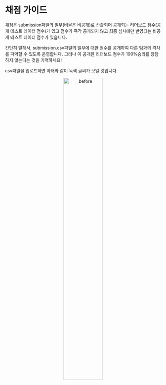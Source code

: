 # 채점 가이드

채점은 submission파일의 일부(비율은 비공개)로 산출되어 공개되는 리더보드 점수(공개 테스트 데이터 점수)가 있고
점수가 즉각 공개되지 않고 최종 심사에만 반영되는 비공개 테스트 데이터 점수가 있습니다. 

간단히 말해서, submission.csv파일의 일부에 대한 점수를 공개하여 다른 팀과의
격차를 파악할 수 있도록 운영합니다. 그러나 이 공개된 리더보드 점수가 100%승리를 장담하지 않는다는 것을 기억하세요!

csv파일을 업로드하면 아래와 같이 녹색 글씨가 보일 것입니다. 
<p align="center">
  <img src="../asset/leaderboard.jpg" alt="before" width="50%"/>
</p>
